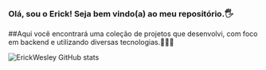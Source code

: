 ### Olá, sou o Erick! Seja bem vindo(a) ao meu repositório.🖐️
##Aqui você encontrará uma coleção de projetos que desenvolvi,
com foco em backend e utilizando diversas tecnologias.👨🏽‍💻

![ErickWesley GitHub stats](https://github-readme-stats.vercel.app/api?username=ErickWesley&show_icons=true&theme=dracula)


